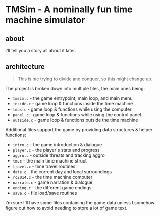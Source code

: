# TMSim - A nominally fun time machine simulator

## about

I'll tell you a story all about it later.

## architecture

> This is me trying to divide and conquer, so this might change up.

The project is broken down into multiple files, the main ones being:

- `tmsim.c`   - the game entrypoint, main loop, and main menu
- `inside.c`  - game loop & functions inside the time machine
- `tdos.c`    - game loop & functions while using the computer
- `panel.c`   - game loop & functions while using the control panel
- `outside.c` - game loop & functions outside the time machine

Additional files support the game by providing data structures & helper functions:

- `intro.c`   - the game introduction & dialogue
- `player.c`  - the player's stats and progress
- `aggro.c`   - outside threats and tracking aggro
- `tm.c`      - the main time machine struct
- `travel.c`  - time travel routines
- `date.c`    - the current day and local surroundings
- `rc2014.c`  - the time machine computer
- `narrate.c` - game narration & dialogue
- `ending.c`  - the different game endings
- `save.c`    - file load/save routines

I'm sure I'll have some files containing the game data unless I somehow figure out how to avoid needing to store a lot of game text.
